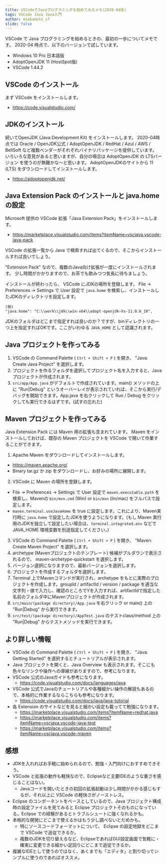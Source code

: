 ```yaml
---
title: VSCodeでJavaプログラミングを始めてみるメモ(2020-04版)
tags: VSCode Java Java入門
author: msakamoto_sf
slide: false
---
```

VSCode で Java プログラミングを始めるときの、最初の一歩についてメモです。
2020-04 時点で、以下のバージョンで試しています。

- Windows 10 Pro 日本語版
- AdoptOpenJDK 11 (HostSpot版)
- VSCode 1.44.2

## VSCode のインストール

まず VSCode をインストールします。

- https://code.visualstudio.com/

## JDKのインストール

続いてOpenJDK (Java Development Kit) をインストールします。
2020-04時点では Oracle / OpenJDK公式 / AdoptOpenJDK / RedHat / Azul / AWS / BellSoft など複数ベンダーがそれぞれバイナリパッケージを提供しています。
いろいろな意見があると思いますが、自分の場合は AdoptOpenJDK の LTSバージョン を使うのが無難かな～と思います。
AdoptOpenJDKのサイトから 11 (LTS) をダウンロードしてインストールします。

- https://adoptopenjdk.net/

## Java Extension Pack のインストールと java.home の設定

Microsoft 提供の VSCode 拡張「Java Extension Pack」をインストールします。

- https://marketplace.visualstudio.com/items?itemName=vscjava.vscode-java-pack

VSCode の拡張一覧から Java で検索すれば出てくるので、そこからインストールすれば良いでしょう。

"Extension Pack" なので、複数のJava向け拡張が一度にインストールされます。
少し時間がかかりますので、お茶でも飲みつつ気長に待ちましょう。

インストールが終わったら、 VSCode にJDKの場所を登録します。
File -> Preferences -> Settings で User 設定で `java.home` を検索し、インストールしたJDKのディレクトリを設定します。

```
(例)
"java.home": "C:\\work\\jdk\\win-x64\\adopt-openjdk-hs-11.0.6_10",
```

JDKのフォルダはどこまで指定すれば良いのか？ですが、binディレクトリの一つ上を指定すればOKです。ここがいわゆる `JAVA_HOME` として認識されます。

## Java プロジェクトを作ってみる

1. VSCode の Command Palette ( `Ctrl + Shift + P` ) を開き、 "Java: Create Java Project" を選択します。
2. プロジェクトを作るフォルダを選択してプロジェクト名を入力すると、Java プロジェクトが作成されます。
3. `src/app/App.java` がデフォルトで作成されています。main() メソッドの上に "Run|Debug" というオーバーレイが表示されていれば、そこから実行/デバッグを開始できます。App.java を右クリックして Run / Debug をクリックしても実行できるはずです。(試すの忘れた)

## Maven プロジェクトを作ってみる

Java Extension Pack には Maven 用の拡張も含まれています。
Maven をインストールしておけば、既存の Maven プロジェクトを VSCode で開いて作業することができます。

1. Apache Maven をダウンロードしてインストールします。
  - https://maven.apache.org/
  - Binary tar.gz か zip をダウンロードし、お好みの場所に展開します。
2. VSCode に Maven の場所を登録します。
  - File -> Preferences -> Settings で User 設定で `maven.executable.path` を検索し、Mavenの `bin/mvn.cmd` (Win) or `bin/mvn` (lin/mac) をフルパスで設定します。
  - `maven.terminal.useJavaHome` を true に設定します。これにより、Maven実行時に `java.home` で設定したJDKを使うようになります。(もし Maven 実行用のJDKを独立して設定したい場合は、`terminal.integrated.env` などで JAVA_HOME 環境変数を別途指定してください。)
3. VSCode の Command Palette ( `Ctrl + Shift + P` ) を開き、 "Maven: Create Maven Project" を選択します。
4. archetype (Mavenプロジェクトのテンプレート) 候補がプルダウンで表示されるので、 maven-archetype-quickstart を選択します。
5. バージョン選択になりますので、最新バージョンを選択します。
6. プロジェクトを作成するフォルダを選択します。
7. Terminal 上でMavenコマンドが実行され、archetype をもとに実際のプロジェクトを作成します。groupId / artifactId / version / package を適当な文字列・値で入力し、確認のところでYを入力すれば、artifactIdで指定した名前のフォルダ中にMavenプロジェクトが作成されます。
8. `src/main/(package directory)/App.java` を右クリック or main() 上の "Run|Debug" から実行できます。
9. `src/test/(package directory)/AppTest.java` のテストclass/method 上の "Run|Debug" からテストメソッドを実行できます。

## より詳しい情報

- VSCode の Command Palette ( `Ctrl + Shift + P` ) を開き、 "Java: Getting Started" を選択するとチュートリアルが表示されます。
- Java プロジェクトを開くと、Java Overview も表示されます。そこにも色々なリンクや操作への導線がありますので、参考になります。
- VSCode 公式のJavaガイドも参考になります。
    - https://code.visualstudio.com/docs/languages/java
- VSCode 公式でJavaのチュートリアルや各種細かい操作の解説もあるので、本格的に作業するならこちらも参考になります。
    - https://code.visualstudio.com/docs/java/java-tutorial
- 各 Extension のサイトなどを見ると細かい設定も載ってて勉強になります。
    - https://marketplace.visualstudio.com/items?itemName=redhat.java
    - https://marketplace.visualstudio.com/items?itemName=vscjava.vscode-java-test
    - https://marketplace.visualstudio.com/items?itemName=vscjava.vscode-maven

## 感想

- JDKを入れればお手軽に始められるので、勉強・入門向けにおすすめできそう。
- VSCode と拡張の動作も軽快なので、Eclipseなど主要IDEのような重さを感じることはない。
    - Javaコードを開いたときの初回の拡張起動は少し時間がかかる感じもするが、それ以上に VSCode の軽快さがノーストレス。
- Eclipse のコンポーネントをベースとしているので、Java プロジェクト構成時の設定ファイルを見てみると Eclipse プロジェクトそのものになっている。Eclipse での経験があるとトラブルシュートに強くなれるかも。
- 本格的な開発にどこまで使えるかはもう少し調べないとだめかも。
    - 特にソースコードフォーマットについて、 Eclipse の設定地獄をどこまで VSCode で追従できるか。
    - 複数のJDKを切り替えるなど、EclipseであればGUI設定画面で気軽に・確実に変更できる細かい足回りにどこまで追従できるか。
- 複雑なIDEとして使うのではなく、あくまでも「エディタ」と割り切ってシンプルに使うのであればオススメ。


